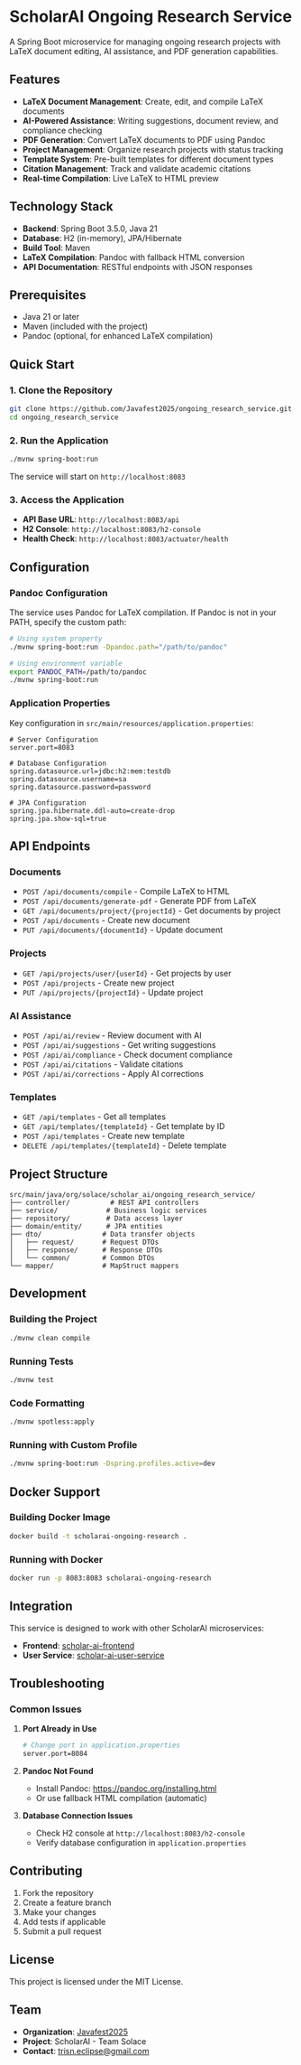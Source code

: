 # ScholarAI Ongoing Research Service

A Spring Boot microservice for managing ongoing research projects with LaTeX document editing, AI assistance, and PDF generation capabilities.

## Features

- **LaTeX Document Management**: Create, edit, and compile LaTeX documents
- **AI-Powered Assistance**: Writing suggestions, document review, and compliance checking
- **PDF Generation**: Convert LaTeX documents to PDF using Pandoc
- **Project Management**: Organize research projects with status tracking
- **Template System**: Pre-built templates for different document types
- **Citation Management**: Track and validate academic citations
- **Real-time Compilation**: Live LaTeX to HTML preview

## Technology Stack

- **Backend**: Spring Boot 3.5.0, Java 21
- **Database**: H2 (in-memory), JPA/Hibernate
- **Build Tool**: Maven
- **LaTeX Compilation**: Pandoc with fallback HTML conversion
- **API Documentation**: RESTful endpoints with JSON responses

## Prerequisites

- Java 21 or later
- Maven (included with the project)
- Pandoc (optional, for enhanced LaTeX compilation)

## Quick Start

### 1. Clone the Repository
```bash
git clone https://github.com/Javafest2025/ongoing_research_service.git
cd ongoing_research_service
```

### 2. Run the Application
```bash
./mvnw spring-boot:run
```

The service will start on `http://localhost:8083`

### 3. Access the Application
- **API Base URL**: `http://localhost:8083/api`
- **H2 Console**: `http://localhost:8083/h2-console`
- **Health Check**: `http://localhost:8083/actuator/health`

## Configuration

### Pandoc Configuration
The service uses Pandoc for LaTeX compilation. If Pandoc is not in your PATH, specify the custom path:

```bash
# Using system property
./mvnw spring-boot:run -Dpandoc.path="/path/to/pandoc"

# Using environment variable
export PANDOC_PATH=/path/to/pandoc
./mvnw spring-boot:run
```

### Application Properties
Key configuration in `src/main/resources/application.properties`:

```properties
# Server Configuration
server.port=8083

# Database Configuration
spring.datasource.url=jdbc:h2:mem:testdb
spring.datasource.username=sa
spring.datasource.password=password

# JPA Configuration
spring.jpa.hibernate.ddl-auto=create-drop
spring.jpa.show-sql=true
```

## API Endpoints

### Documents
- `POST /api/documents/compile` - Compile LaTeX to HTML
- `POST /api/documents/generate-pdf` - Generate PDF from LaTeX
- `GET /api/documents/project/{projectId}` - Get documents by project
- `POST /api/documents` - Create new document
- `PUT /api/documents/{documentId}` - Update document

### Projects
- `GET /api/projects/user/{userId}` - Get projects by user
- `POST /api/projects` - Create new project
- `PUT /api/projects/{projectId}` - Update project

### AI Assistance
- `POST /api/ai/review` - Review document with AI
- `POST /api/ai/suggestions` - Get writing suggestions
- `POST /api/ai/compliance` - Check document compliance
- `POST /api/ai/citations` - Validate citations
- `POST /api/ai/corrections` - Apply AI corrections

### Templates
- `GET /api/templates` - Get all templates
- `GET /api/templates/{templateId}` - Get template by ID
- `POST /api/templates` - Create new template
- `DELETE /api/templates/{templateId}` - Delete template

## Project Structure

```
src/main/java/org/solace/scholar_ai/ongoing_research_service/
├── controller/          # REST API controllers
├── service/            # Business logic services
├── repository/         # Data access layer
├── domain/entity/      # JPA entities
├── dto/               # Data transfer objects
│   ├── request/       # Request DTOs
│   ├── response/      # Response DTOs
│   └── common/        # Common DTOs
└── mapper/            # MapStruct mappers
```

## Development

### Building the Project
```bash
./mvnw clean compile
```

### Running Tests
```bash
./mvnw test
```

### Code Formatting
```bash
./mvnw spotless:apply
```

### Running with Custom Profile
```bash
./mvnw spring-boot:run -Dspring.profiles.active=dev
```

## Docker Support

### Building Docker Image
```bash
docker build -t scholarai-ongoing-research .
```

### Running with Docker
```bash
docker run -p 8083:8083 scholarai-ongoing-research
```

## Integration

This service is designed to work with other ScholarAI microservices:
- **Frontend**: [scholar-ai-frontend](https://github.com/Javafest2025/frontend)
- **User Service**: [scholar-ai-user-service](https://github.com/Javafest2025/user_service)

## Troubleshooting

### Common Issues

1. **Port Already in Use**
   ```bash
   # Change port in application.properties
   server.port=8084
   ```

2. **Pandoc Not Found**
   - Install Pandoc: https://pandoc.org/installing.html
   - Or use fallback HTML compilation (automatic)

3. **Database Connection Issues**
   - Check H2 console at `http://localhost:8083/h2-console`
   - Verify database configuration in `application.properties`

## Contributing

1. Fork the repository
2. Create a feature branch
3. Make your changes
4. Add tests if applicable
5. Submit a pull request

## License

This project is licensed under the MIT License.

## Team

- **Organization**: [Javafest2025](https://github.com/Javafest2025)
- **Project**: ScholarAI - Team Solace
- **Contact**: trisn.eclipse@gmail.com
